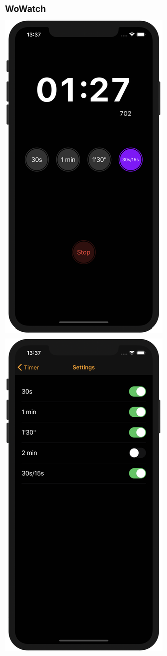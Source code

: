 WoWatch
=======

<p align="center">
    <a href="#" target="_blank">
        <img src="demo/Timer.png" alt="WoWatch Timer" width="734">
    </a>
</p>

<p align="center">
    <a href="#" target="_blank">
        <img src="demo/Settings.png" alt="WoWatch Settings" width="734">
    </a>
</p>
